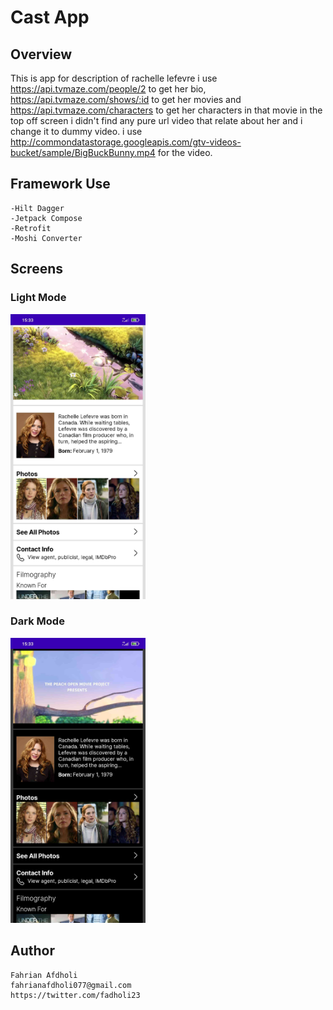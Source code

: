 # Cast App

## Overview
This is app for description of rachelle lefevre i use https://api.tvmaze.com/people/2 to get her bio,
https://api.tvmaze.com/shows/:id to get her movies and  https://api.tvmaze.com/characters to get her characters in that movie
in the top off screen i didn't find any pure url video that relate about her and i change it to dummy video. i use http://commondatastorage.googleapis.com/gtv-videos-bucket/sample/BigBuckBunny.mp4 for the video.

## Framework Use
```
-Hilt Dagger
-Jetpack Compose
-Retrofit
-Moshi Converter
```

## Screens

### Light Mode
<img src="./assets/lightmode.jpg" width="216" height="456">

### Dark Mode
<img src="./assets/darkmode.jpg" width="216" height="456">

## Author
```
Fahrian Afdholi
fahrianafdholi077@gmail.com
https://twitter.com/fadholi23
```